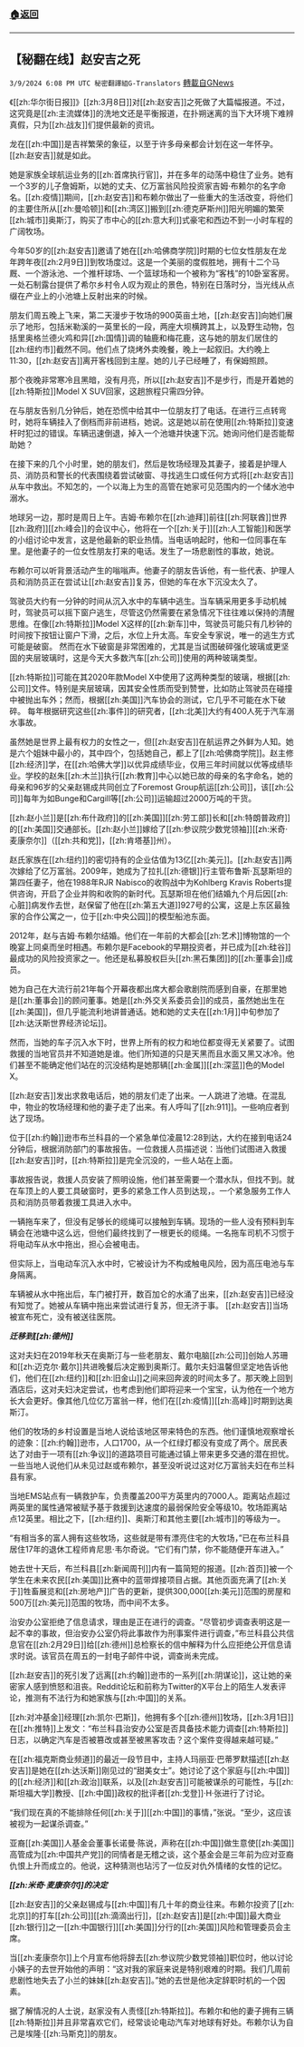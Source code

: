 ###  [:house:返回](README.md)
---


## 【秘翻在线】赵安吉之死
`3/9/2024 6:08 PM UTC 秘密翻譯組G-Translators` [轉載自GNews](https://gnews.org/articles/2380283)

《[[zh:华尔街日报]]》[[zh:3月8日]]对[[zh:赵安吉]]之死做了大篇幅报道。不过，这究竟是[[zh:主流媒体]]的洗地文还是平衡报道，在扑朔迷离的当下大环境下难辨真假，只为[[zh:战友]]们提供最新的资讯。

龙在[[zh:中国]]是吉祥繁荣的象征，以至于许多母亲都会计划在这一年怀孕。 [[zh:赵安吉]]就是如此。

她是家族全球航运业务的[[zh:首席执行官]]，并在多年的动荡中稳住了业务。她有一个3岁的儿子詹姆斯，以她的丈夫、亿万富翁风险投资家吉姆·布赖尔的名字命名。[[zh:疫情]]期间，[[zh:赵安吉]]和布赖尔做出了一些重大的生活改变，将他们的主要住所从[[zh:曼哈顿]]和[[zh:湾区]]搬到[[zh:德克萨斯州]]阳光明媚的繁荣[[zh:城市]]奥斯汀，购买了市中心的[[zh:意大利]]式豪宅和西边不到一小时车程的广阔牧场。

 今年50岁的[[zh:赵安吉]]邀请了她在[[zh:哈佛商学院]]时期的七位女性朋友在龙年跨年夜[[zh:2月9日]]到牧场度过。这是一个美丽的度假胜地，拥有十二个马厩、一个游泳池、一个推杆球场、一个篮球场和一个被称为“客栈”的10卧室客房。一处石制露台提供了希尔乡村令人叹为观止的景色，特别在日落时分，当光线从点缀在产业上的小池塘上反射出来的时候。

朋友们周五晚上飞来，第二天漫步于牧场的900英亩土地，[[zh:赵安吉]]向她们展示了地形，包括米勒溪的一英里长的一段，两座大坝横跨其上，以及野生动物，包括里奥格兰德火鸡和异[[zh:国情]]调的轴鹿和梅花鹿，这与她的朋友们居住的[[zh:纽约市]]截然不同。他们点了烧烤外卖晚餐，晚上一起叙旧。大约晚上11:30，[[zh:赵安吉]]离开客栈回到主屋。她的儿子已经睡了，有保姆照顾。

 那个夜晚非常寒冷且黑暗，没有月亮，所以[[zh:赵安吉]]不是步行，而是开着她的[[zh:特斯拉]]Model X SUV回家，这趟旅程只需四分钟。

 在与朋友告别几分钟后，她在恐慌中给其中一位朋友打了电话。在进行三点转弯时，她将车辆挂入了倒档而非前进档，她说。这是她以前在使用[[zh:特斯拉]]变速杆时犯过的错误。车辆迅速倒退，掉入一个池塘并快速下沉。她询问他们是否能帮助她？

 在接下来的几个小时里，她的朋友们，然后是牧场经理及其妻子，接着是护理人员、消防员和警长的代表围绕着尝试破窗、寻找逃生口或任何方式将[[zh:赵安吉]]从车中救出。不知怎的，一个以海上为生的高管在她家可见范围内的一个储水池中溺水。

地球另一边，那时是周日上午。吉姆·布赖尔在[[zh:迪拜]]前往[[zh:阿联酋]]世界[[zh:政府]][[zh:峰会]]的会议中心，他将在一个[[zh:关于]][[zh:人工智能]]和医学的小组讨论中发言，这是他最新的职业热情。当电话响起时，他和一位同事在车里。是他妻子的一位女性朋友打来的电话。发生了一场悲剧性的事故，她说。

 布赖尔可以听背景活动产生的嗡嗡声。他妻子的朋友告诉他，有一些代表、护理人员和消防员正在尝试让[[zh:赵安吉]]复苏，但她的车在水下沉没太久了。

驾驶员大约有一分钟的时间从沉入水中的车辆中逃生。当车辆采用更多手动机械时，驾驶员可以摇下窗户逃生，尽管这仍然需要在紧急情况下往往难以保持的清醒思维。在像[[zh:特斯拉]]Model X这样的[[zh:新车]]中，驾驶员可能只有几秒钟的时间按下按钮让窗户下滑，之后，水位上升太高。车安全专家说，唯一的逃生方式可能是破窗。 然而在水下破窗是非常困难的，尤其是当试图破碎强化玻璃或更坚固的夹层玻璃时，这是今天大多数汽车[[zh:公司]]使用的两种玻璃类型。

[[zh:特斯拉]]可能在其2020年款Model X中使用了这两种类型的玻璃，根据[[zh:公司]]文件。特别是夹层玻璃，因其安全性质而受到赞誉，比如防止驾驶员在碰撞中被抛出车外；然而，根据[[zh:美国]]汽车协会的测试，它几乎不可能在水下破碎。 每年根据研究这些[[zh:事件]]的研究者，[[zh:北美]]大约有400人死于汽车溺水事故。

虽然她是世界上最有权力的女性之一，但[[zh:赵安吉]]在航运界之外鲜为人知。她是六个姐妹中最小的，其中四个，包括她自己，都上了[[zh:哈佛商学院]]。赵主修[[zh:经济]]学，在[[zh:哈佛大学]]以优异成绩毕业，仅用三年时间就以优等成绩毕业。学校的赵朱[[zh:木兰]]执行[[zh:教育]]中心以她已故的母亲的名字命名，她的母亲和96岁的父亲赵锡成共同创立了Foremost Group航运[[zh:公司]]，该[[zh:公司]]每年为如Bunge和Cargill等[[zh:公司]]运输超过2000万吨的干货。

[[zh:赵小兰]]是[[zh:布什政府]]的[[zh:美国]][[zh:劳工部]]长和[[zh:特朗普政府]]的[[zh:美国]]交通部长。[[zh:赵小兰]]嫁给了[[zh:参议院少数党领袖]][[zh:米奇·麦康奈尔]]（[[zh:共和党]]，[[zh:肯塔基]]州）。

赵氏家族在[[zh:纽约]]的密切持有的企业估值为13亿[[zh:美元]]。[[zh:赵安吉]]两次嫁给了亿万富翁。2009年，她成为了拉扎[[zh:德银]]行主管布鲁斯·瓦瑟斯坦的第四任妻子，他在1988年RJR Nabisco的收购战中为Kohlberg Kravis Roberts提供咨询，开启了企业并购和收购的新时代。瓦瑟斯坦在他们结婚九个月后因[[zh:心脏]]病发作去世，赵保留了他在[[zh:第五大道]]927号的公寓，这是上东区最独家的合作公寓之一，位于[[zh:中央公园]]的模型船池东面。

2012年，赵与吉姆·布赖尔结婚。他们在一年前的大都会[[zh:艺术]]博物馆的一个晚宴上同桌而坐时相遇。布赖尔是Facebook的早期投资者，并已成为[[zh:硅谷]]最成功的风险投资家之一。他还是私募股权巨头[[zh:黑石集团]]的[[zh:董事会]]成员。

她为自己在大流行前21年每个开幕夜都出席大都会歌剧院而感到自豪，在那里她是[[zh:董事会]]的顾问董事。她是[[zh:外交关系委员会]]的成员，虽然她出生在[[zh:美国]]，但几乎能流利地讲普通话。她和她的丈夫在[[zh:1月]]中旬参加了[[zh:达沃斯世界经济论坛]]。

然而，当她的车子沉入水下时，世界上所有的权力和地位都变得无关紧要了。试图救援的当地官员并不知道她是谁。他们所知道的只是天黑而且水面又黑又冰冷。他们甚至不能确定他们站在的沉没结构是她那辆[[zh:金属]][[zh:深蓝]]色的Model X。

[[zh:赵安吉]]发出求救电话后，她的朋友们走了出来。一人跳进了池塘。在混乱中，物业的牧场经理和他的妻子走了出来。有人呼叫了[[zh:911]]。一些响应者到达了现场。

位于[[zh:约翰]]逊市布兰科县的一个紧急单位凌晨12:28到达，大约在接到电话24分钟后，根据消防部门的事故报告。一位救援人员描述说：当他们试图进入救援[[zh:赵安吉]]时，[[zh:特斯拉]]是完全沉没的，一些人站在上面。

 事故报告说，救援人员安装了照明设施，他们甚至需要一个潜水队，但找不到。就在车顶上的人要工具破窗时，更多的紧急工作人员到达现，。一个紧急服务工作人员和消防员带着救援工具进入水中。

一辆拖车来了，但没有足够长的缆绳可以接触到车辆。现场的一些人没有预料到车辆会在池塘中这么远，但他们最终找到了一根更长的缆绳。一名拖车司机不习惯于将电动车从水中拖出，担心会被电击。

但实际上，当电动车沉入水中时，它被设计为不构成触电风险，因为高压电池与车身隔离。

 车辆被从水中拖出后，车门被打开，数百加仑的水涌了出来，[[zh:赵安吉]]已经没有知觉了。她被从车辆中拖出来尝试进行复苏，但无济于事。 [[zh:赵安吉]]当场被宣布死亡，没有被送往医院。

**_迁移到[[zh:德州]]_** 

这对夫妇在2019年秋天在奥斯汀与一些老朋友、戴尔电脑[[zh:公司]]创始人苏珊和[[zh:迈克尔·戴尔]]共进晚餐后决定搬到奥斯汀。戴尔夫妇温馨但坚定地告诉他们，他们在[[zh:纽约]]和[[zh:旧金山]]之间来回奔波的时间太多了。那天晚上回到酒店后，这对夫妇决定尝试，也考虑到他们即将迎来一个宝宝，认为他在一个地方长大会更好。像其他几位亿万富翁一样，他们在[[zh:疫情]][[zh:高峰]]时期到达奥斯汀。

他们的牧场的乡村设置是当地人说给该地区带来特色的东西。他们谨慎地观察增长的迹象：[[zh:约翰]]逊市，人口1700，从一个红绿灯都没有变成了两个。居民表达了对由于一项有[[zh:争议]]的道路项目可能通过镇上带来更多交通的潜在担忧。一些当地人说他们从未见过赵或布赖尔，甚至没听说过这对亿万富翁夫妇在布兰科县有家。

当地EMS站点有一辆救护车，负责覆盖200平方英里内的7000人。距离站点超过两英里的属性通常被赋予基于救援到达速度的最弱保险安全等级10。牧场距离站点12英里。相比之下，[[zh:纽约]]、奥斯汀和其他主要[[zh:城市]]的等级为一。

“有相当多的富人拥有这些牧场，这些就是带有漂亮住宅的大牧场，”已在布兰科县居住17年的退休工程师肯尼思·韦尔奇说。“它们有门禁，你不能随便开车进入。”

 她去世十天后，布兰科县[[zh:新闻周刊]]内有一篇简短的报道。[[zh:首页]]被一个学生在未来农民[[zh:美国]]比赛中的蓝带焊接项目占据。其他页面充满了[[zh:关于]]牲畜展览和[[zh:房地产]]广告的更新，提供300,000[[zh:美元]]范围的房屋和500万[[zh:美元]]范围的牧场，而中间不太多。

治安办公室拒绝了信息请求，理由是正在进行的调查。“尽管初步调查表明这是一起不幸的事故，但治安办公室仍将此事故作为刑事案件进行调查，”布兰科县公共信息官在[[zh:2月29日]]给[[zh:德州]]总检察长的信中解释为什么应拒绝公开信息请求时说。该官员在周五的一封电子邮件中说，调查尚未完成。

 [[zh:赵安吉]]的死引发了远离[[zh:约翰]]逊市的一系列[[zh:阴谋论]]，这让她的亲密家人感到愤怒和沮丧。Reddit论坛和前称为Twitter的X平台上的陌生人发表评论，推测有不法行为和她家族与[[zh:中国]]的关系。

[[zh:对冲基金]]经理[[zh:凯尔·巴斯]]，他拥有多个[[zh:德州]]牧场，[[zh:3月1日]]在[[zh:推特]]上发文：“布兰科县治安办公室是否具备技术能力调查[[zh:特斯拉]]日志，以确定汽车是否被篡改或甚至被黑客攻击？这个案件变得越来越可疑。”

在[[zh:福克斯商业频道]]的最近一段节目中，主持人玛丽亚·巴蒂罗默描述[[zh:赵安吉]]是她在[[zh:达沃斯]]刚见过的“甜美女士”。她讨论了这个家庭与[[zh:中国]]的[[zh:经济]]和[[zh:政治]]联系，以及[[zh:赵安吉]]可能被谋杀的可能性，与[[zh:斯坦福大学]]教授、[[zh:中国]]政权的批评者[[zh:戈登]]·H·张进行了讨论。

 “我们现在真的不能排除任何[[zh:关于]][[zh:中国]]的事情，”张说。“至少，这应该被视为一起谋杀调查。”

 亚裔[[zh:美国]]人基金会董事长诺曼·陈说，声称在[[zh:中国]]做生意使[[zh:美国]]高管成为[[zh:中国共产党]]的同情者是无稽之谈，这个基金会是三年前为应对亚裔仇恨上升而成立的。他说，这种猜测也玷污了一位反对仇外情绪的女性的记忆。

**_[[zh:米奇·麦康奈尔]]的决定_** 

[[zh:赵安吉]]的父亲赵锡成与[[zh:中国]]有几十年的商业往来。布赖尔投资了[[zh:北京]]的打车[[zh:公司]][[zh:滴滴出行]]，[[zh:赵安吉]]是[[zh:中国]]最大商业[[zh:银行]]之一[[zh:中国银行]][[zh:美国]]分行的[[zh:美国]]风险和管理委员会主席。

当[[zh:麦康奈尔]]上个月宣布他将辞去[[zh:参议院少数党领袖]]职位时，他以讨论小姨子的去世开始他的声明：“这对我的家庭来说是特别艰难的时期。我们几周前悲剧性地失去了小兰的妹妹[[zh:赵安吉]]。”她的去世是他决定辞职时机的一个因素。

据了解情况的人士说，赵家没有人责怪[[zh:特斯拉]]。布赖尔和他的妻子拥有三辆[[zh:特斯拉]]并且非常喜欢它们，经常谈论电动汽车对地球有好处。布赖尔认为自己是埃隆·[[zh:马斯克]]的朋友。
